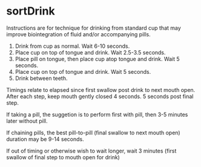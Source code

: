 # sortDrink

Instructions are for technique for drinking from standard cup that may improve biointegration of fluid and/or accompanying pills.

1. Drink from cup as normal. Wait 6-10 seconds.
2. Place cup on top of tongue and drink. Wait 2.5-3.5 seconds.
3. Place pill on tongue, then place cup atop tongue and drink. Wait 5 seconds.
4. Place cup on top of tongue and drink. Wait 5 seconds.
5. Drink between teeth.

Timings relate to elapsed since first swallow post drink to next mouth open. After each step, keep mouth gently closed 4 seconds. 5 seconds post final step.

If taking a pill, the suggetion is to perform first with pill, then 3-5 minutes later without pill. 

If chaining pills, the best pill-to-pill (final swallow to next mouth open) duration may be 9-14 seconds. 

If out of timing or otherwise wish to wait longer, wait 3 minutes (first swallow of final step to mouth open for drink)
